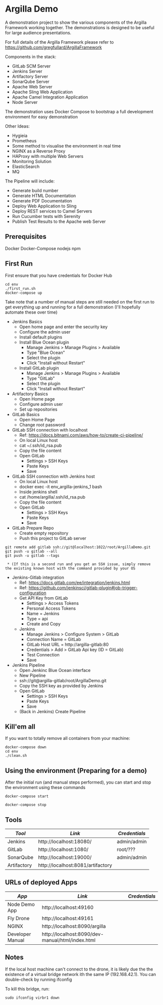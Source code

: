 # Argilla Demo
A demonstration project to show the various components of the Argilla Framework working together.
The demonstrations is designed to be useful for large audience presentations.

For full details of the Argilla Framework please refer to https://github.com/gregfullard/ArgillaFramework

Components in the stack:
* GitLab SCM Server
* Jenkins Server
* Artifactory Server
* SonarQube Server
* Apache Web Server
* Apache Sling Web Application
* Apache Camel Integration Application
* Node Server

The demonstration uses Docker Compose to bootstrap a full development environment for easy demonstration

Other Ideas:
* Hygieia
* Prometheus
* Some method to visualise the environment in real time
* NGINX as a Reverse Proxy
* HAProxy with multiple Web Servers
* Monitoring Solution
* ElasticSearch
* MQ

The Pipeline will include:
* Generate build number
* Generate HTML Documentation
* Generate PDF Documentation
* Deploy Web Application to Sling
* Deploy REST services to Camel Servers
* Run Cucumber tests with Serenity
* Publish Test Results to the Apache web Server

## Prerequisites
Docker
Docker-Compose
nodejs
npm

## First Run
First ensure that you have credentials for Docker Hub

```
cd env
./first_run.sh
docker-compose up
```

Take note that a number of manual steps are still needed on the first run to get everything
up and running for a full demonstration (I'll hopefully automate these over time)

* Jenkins Basics
     * Open home page and enter the security key
     * Configure the admin user
     * Install default plugins
     * Install Blue Ocean plugin
         * Manage Jenkins > Manage Plugins > Available 
         * Type "Blue Ocean"
         * Select the plugin
         * Click "Install without Restart"
     * Install GitLab plugin
         * Manage Jenkins > Manage Plugins > Available 
         * Type "GitLab"
         * Select the plugin
         * Click "Install without Restart"
* Artifactory Basics
     * Open Home page
     * Configure admin user
     * Set up repositories
* GitLab Basics
     * Open Home Page
     * Change root password
* GitLab SSH connection with localhost
     * Ref: https://docs.bitnami.com/aws/how-to/create-ci-pipeline/
     * On local Linux host
     * cat ~/.ssh/id_rsa.pub
     * Copy the file content
     * Open GitLab
         * Settings > SSH Keys
         * Paste Keys
         * Save
* GitLab SSH connection with Jenkins host
     * On local Linux host
     * docker exec -it env_argilla-jenkins_1 bash
     * Inside jenkins shell
     * cat /home/argilla/.ssh/id_rsa.pub
     * Copy the file content
     * Open GitLab
         * Settings > SSH Keys
         * Paste Keys
         * Save     
* GitLab Prepare Repo
     * Create empty repository
     * Push this project to GitLab server

```
git remote add gitlab ssh://git@localhost:1022/root/ArgillaDemo.git
git push -u gitlab --all
git push -u gitlab --tags
```
     * (If this is a second run and you get an SSH issue, simply remove the existing known host with the command provided by your OS

* Jenkins-Gitlab integration
     * Ref: https://docs.gitlab.com/ee/integration/jenkins.html
     * Ref: https://github.com/jenkinsci/gitlab-plugin#job-trigger-configuration
     * Get API Key from GitLab
         * Settings > Access Tokens
         * Personal Access Tokens
         * Name = Jenkins
         * Type = api
         * Create and Copy
     * Jenkins
         * Manage Jenkins > Configure System > GitLab
         * Connection Name = GitLab
         * GitLab Host URL = http://argilla-gitlab:80
         * Credentials > Add > GitLab Api key (ID = GitLab)
         * Test Connection
         * Save
* Jenkins Pipeline
     * Open Jenkinc Blue Ocean interface
     * New Pipeline
     * ssh://git@argilla-gitlab/root/ArgillaDemo.git
     * Copy the SSH key as provided by Jenkins
     * Open GitLab
         * Settings > SSH Keys
         * Paste Keys
         * Save
     * (Back in Jenkins) Create Pipeline

## Kill'em all
If you want to totally remove all containers from your machine:

```
docker-compose down
cd env
./clean.sh
```

## Using the environment (Preparing for a demo)
After the initial run (and manual steps performed), you can start and stop the environment using these commands

```
docker-compose start
```

```
docker-compose stop
```

## Tools
| *Tool*           | *Link*                                                | *Credentials*         |
| ---------------- | ----------------------------------------------------- | --------------------- |
| Jenkins          | http://localhost:18080/                               | admin/admin           |
| GitLab           | http://localhost:1080/                                | root/???              |
| SonarQube        | http://localhost:19000/                               | admin/admin           |
| Artifactory      | http://localhost:8081/artifactory                     |                       |

## URLs of deployed Apps
| *App*            | *Link*                                                | *Credentials*         |
| ---------------- | ----------------------------------------------------- | --------------------- |
| Node Demo App    | http://localhost:49160                                |                       |
| Fly Drone        | http://localhost:49161                                |                       |
| NGINX            | http://localhost:8090/argilla                         |                       |
| Developer Manual | http://localhost:8090/dev-manual/html/index.html      |                       |

## Notes

If the local host machine can't connect to the drone, it is likely due the the existence of a virtual bridge network
ith the same IP (192.168.42.1). You can double-check by running ifconfig

To kill this bridge, run:

```
sudo ifconfig virbr1 down
```

